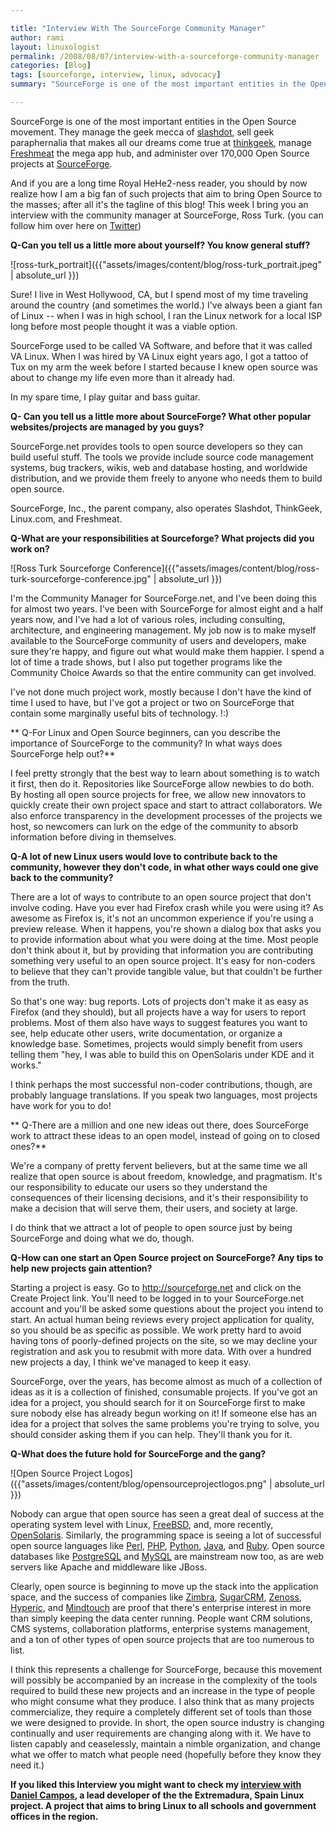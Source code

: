 ```yaml
---

title: "Interview With The SourceForge Community Manager"
author: rami
layout: linuxologist
permalink: /2008/08/07/interview-with-a-sourceforge-community-manager
categories: [Blog]
tags: [sourceforge, interview, linux, advocacy]
summary: "SourceForge is one of the most important entities in the Open Source movement. They manage the geek mecca of [slashdot](http://www.slashdot.com), sell geek paraphernalia that makes all our dreams come true at [thinkgeek](http://www.thinkgeek.com), manage [Freshmeat](http://www.freshmeat.net/) the mega app hub, and administer over 170,000 Open Source projects at [SourceForge](http://www.sourceforge.net)."

---
```


SourceForge is one of the most important entities in the Open Source movement. They manage the geek mecca of [slashdot](http://www.slashdot.com), sell geek paraphernalia that makes all our dreams come true at [thinkgeek](http://www.thinkgeek.com), manage [Freshmeat](http://www.freshmeat.net/) the mega app hub, and administer over 170,000 Open Source projects at [SourceForge](http://www.sourceforge.net).


And if you are a long time Royal HeHe2-ness reader, you should by now realize how I am a big fan of such projects that aim to bring Open Source to the masses; after all it's the tagline of this blog! This week I bring you an interview with the community manager at SourceForge, Ross Turk. (you can follow him over here on [Twitter](http://twitter.com/rossturk))

**Q-Can you tell us a little more about yourself? You know general stuff?**

![ross-turk_portrait]({{"assets/images/content/blog/ross-turk_portrait.jpeg" | absolute_url }})

Sure! I live in West Hollywood, CA, but I spend most of my time traveling around the country (and sometimes the world.) I've always been a giant fan of Linux -- when I was in high school, I ran the Linux network for a local ISP long before most people thought it was a viable option.

SourceForge used to be called VA Software, and before that it was called VA Linux. When I was hired by VA Linux eight years ago, I got a tattoo of Tux on my arm the week before I started because I knew open source was about to change my life even more than it already had.

In my spare time, I play guitar and bass guitar.

**Q- Can you tell us a little more about SourceForge? What other popular websites/projects are managed by you guys?**

SourceForge.net provides tools to open source developers so they can build useful stuff. The tools we provide include source code management systems, bug trackers, wikis, web and database hosting, and worldwide distribution, and we provide them freely to anyone who needs them to build open source.

SourceForge, Inc., the parent company, also operates Slashdot, ThinkGeek, Linux.com, and Freshmeat.

**Q-What are your responsibilities at Sourceforge? What projects did you work on?**

![Ross Turk Sourceforge Conference]({{"assets/images/content/blog/ross-turk-sourceforge-conference.jpg" | absolute_url }})

I'm the Community Manager for SourceForge.net, and I've been doing this for almost two years. I've been with SourceForge for almost eight and a half years now, and I've had a lot of various roles, including consulting, architecture, and engineering management. My job now is to make myself available to the SourceForge community of users and developers, make sure they're happy, and figure out what would make them happier. I spend a lot of time a trade shows, but I also put together programs like the Community Choice Awards so that the entire community can get involved.

I've not done much project work, mostly because I don't have the kind of time I used to have, but I've got a project or two on SourceForge that contain some marginally useful bits of technology. !:)

** Q-For Linux and Open Source beginners, can you describe the importance of SourceForge to the community? In what ways does SourceForge help out?**

I feel pretty strongly that the best way to learn about something is to watch it first, then do it. Repositories like SourceForge allow newbies to do both. By hosting all open source projects for free, we allow new innovators to quickly create their own project space and start to attract collaborators. We also enforce transparency in the development processes of the projects we host, so newcomers can lurk on the edge of the community to absorb information before diving in themselves.

**Q-A lot of new Linux users would love to contribute back to the community, however they don't code, in what other ways could one give back to the community?**

There are a lot of ways to contribute to an open source project that don't involve coding. Have you ever had Firefox crash while you were using it? As awesome as Firefox is, it's not an uncommon experience if you're using a preview release. When it happens, you're shown a dialog box that asks you to provide information about what you were doing at the time. Most people don't think about it, but by providing that information you are contributing something very useful to an open source project. It's easy for non-coders to believe that they can't provide tangible value, but that couldn't be further from the truth.

So that's one way: bug reports. Lots of projects don't make it as easy as Firefox (and they should), but all projects have a way for users to report problems. Most of them also have ways to suggest features you want to see, help educate other users, write documentation, or organize a knowledge base. Sometimes, projects would simply benefit from users telling them "hey, I was able to build this on OpenSolaris under KDE and it works."

I think perhaps the most successful non-coder contributions, though, are probably language translations. If you speak two languages, most projects have work for you to do!

** Q-There are a million and one new ideas out there, does SourceForge work to attract these ideas to an open model, instead of going on to closed ones?**

We're a company of pretty fervent believers, but at the same time we all realize that open source is about freedom, knowledge, and pragmatism. It's our responsibility to educate our users so they understand the consequences of their licensing decisions, and it's their responsibility to make a decision that will serve them, their users, and society at large.

I do think that we attract a lot of people to open source just by being SourceForge and doing what we do, though.

**Q-How can one start an Open Source project on SourceForge? Any tips to help new projects gain attention?**

Starting a project is easy. Go to http://sourceforge.net and click on the Create Project link. You'll need to be logged in to your SourceForge.net account and you'll be asked some questions about the project you intend to start. An actual human being reviews every project application for quality, so you should be as specific as possible. We work pretty hard to avoid having tons of poorly-defined projects on the site, so we may decline your registration and ask you to resubmit with more data. With over a hundred new projects a day, I think we've managed to keep it easy.

SourceForge, over the years, has become almost as much of a collection of ideas as it is a collection of finished, consumable projects. If you've got an idea for a project, you should search for it on SourceForge first to make sure nobody else has already begun working on it! If someone else has an idea for a project that solves the same problems you're trying to solve, you should consider asking them if you can help. They'll thank you for it.

**Q-What does the future hold for SourceForge and the gang?**

![Open Source Project Logos]({{"assets/images/content/blog/opensourceprojectlogos.png" | absolute_url }})

Nobody can argue that open source has seen a great deal of success at the operating system level with Linux, [FreeBSD](http://www.freebsd.org), and, more recently, [OpenSolaris](http://www.opensolaris.org). Similarly, the programming space is seeing a lot of successful open source languages like [Perl](http://www.perl.org), [PHP](http://www.php.net), [Python](http://www.python.org), [Java](http://www.java.com), and [Ruby](http://www.ruby-lang.org/en/). Open source databases like [PostgreSQL](http://www.postgresql.org) and [MySQL](http://www.mysql.com) are mainstream now too, as are web servers like Apache and middleware like JBoss.

Clearly, open source is beginning to move up the stack into the application space, and the success of companies like [Zimbra](http://www.zimbra.com), [SugarCRM](http://www.sugarcrm.com), [Zenoss](http://www.zenoss.com), [Hyperic](http://www.hyperic.com), and [Mindtouch](http://www.mindtouch.com) are proof that there's enterprise interest in more than simply keeping the data center running. People want CRM solutions, CMS systems, collaboration platforms, enterprise systems management, and a ton of other types of open source projects that are too numerous to list.

I think this represents a challenge for SourceForge, because this movement will possibly be accompanied by an increase in the complexity of the tools required to build these new projects and an increase in the type of people who might consume what they produce. I also think that as many projects commercialize, they require a completely different set of tools than those we were designed to provide. In short, the open source industry is changing continually and user requirements are changing along with it. We have to listen capably and ceaselessly, maintain a nimble organization, and change what we offer to match what people need (hopefully before they know they need it.)

**If you liked this Interview you might want to check my [interview with Daniel Campos](/2008/02/07/an-interview-with-spanish-region-extremadura-linux-developer), a lead developer of the the Extremadura, Spain Linux project. A project that aims to bring Linux to all schools and government offices in the region.**

